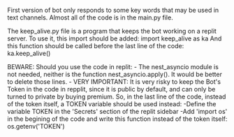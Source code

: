 First version of bot only responds to some key words that may be used in text channels.
Almost all of the code is in the main.py file.

The keep_alive.py file is a program that keeps the bot working on a replit server. To
use it, this import should be added:
import keep_alive as ka
And this function should be called before the last line of the code:
ka.keep_alive()

BEWARE: Should you use the code in replit:
	- The nest_asyncio module is not needed, neither is the function nest_asyncio.apply().
	It would be better to delete those lines.
	- VERY IMPORTANT: It is very risky to keep the Bot's Token in the code in repplit, since
	it is public by default, and can only be turned to private by buying premium.
	So, in the last line of the code, instead of the token itself, a TOKEN variable should
	be used instead:
		-Define the variable TOKEN in the 'Secrets' section of the replit sidebar
		-Add 'import os' in the begining of the code and write this function instead
		of the token itself:
		os.getenv('TOKEN')